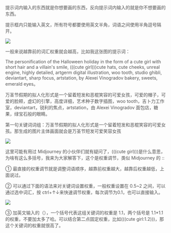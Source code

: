 <font style="color:rgb(82, 82, 82);">提示词内输入的东西就是你想要画的东西，反向提示词内输入的就是你不想要画的东西。</font>

<font style="color:rgb(82, 82, 82);">提示框内只能输入英文，所有符号都要使用英文半角，词语之间使用半角逗号隔开。</font>

![](https://cdn.nlark.com/yuque/0/2023/png/406504/1689123726408-4ada8a88-1695-45a1-85d9-39a7ce03bad3.png)

<font style="color:rgb(82, 82, 82);">一般来说越靠前的词汇权重就会越高，比如我这张图的提示词：</font>

<font style="color:rgb(82, 82, 82);">The personification of the Halloween holiday in the form of a cute girl with short hair and a villain's smile, (((cute girl)))cute hats, cute cheeks, unreal engine, highly detailed, artgerm digital illustration, woo tooth, studio ghibli, deviantart, sharp focus, artstation, by Alexei Vinogradov bakery, sweets, emerald eyes。</font>

<font style="color:rgb(82, 82, 82);">万圣节假期的拟人化形式是一个留着短发和恶棍笑容的可爱女孩，可爱的帽子，可爱的脸颊，虚幻的引擎，高度详细，艺术种子数字插图，woo tooth，吉卜力工作室，deviantart，锐利的焦点，artstation，由 Alexei Vinogradov 面包店，糖果，绿宝石般的眼睛。</font>

<font style="color:rgb(82, 82, 82);">第一句关键词词组：万圣节假期的拟人化形式是一个留着短发和恶棍笑容的可爱女孩。那生成的图片主体画面就会是万圣节短发可爱笑容女孩</font>

![](https://cdn.nlark.com/yuque/0/2023/png/406504/1689123729809-b697422b-1a8d-4a74-87c0-a8ee042a7770.png)

<font style="color:rgb(82, 82, 82);">这里可能有用过 Midjourney 的小伙伴们就有疑问了，(((cute girl)))是什么意思，为啥有这么多括号，我来为大家解答下，这个是权重调节，类似 Midjourney 的 ::</font>

<font style="color:rgb(82, 82, 82);">① 最直接的权重调节就是调整词语顺序，越靠前权重越大，越靠后权重越低，上面说过。</font>

<font style="color:rgb(82, 82, 82);">② 可以通过下面的语法来对关键词设置权重，一般权重设置在 0.5~2 之间，可以通过选中词汇，按 ctrl+↑↓来快速调节权重，每次调节为0.1，也可以直接输入。</font>

![](https://cdn.nlark.com/yuque/0/2023/png/406504/1689123735110-e3f12c15-d700-434a-802e-040012a25b73.png)

<font style="color:rgb(82, 82, 82);">③ 加英文输入的（），一个括号代表这组关键词的权重是 1.1，两个括号是 1.1*1.1 的权重，不要加太多了哈。可以结合第二点固定权重，比如(((cute girl:1.2)))，那这个关键词的权重就很高了。</font>


